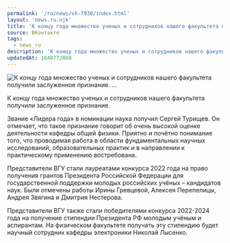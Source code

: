 ```yaml
---
permalink: '/ru/news/vk-7930/index.html'
layout: 'news.ru.njk'
title: 'К концу года множество ученых и сотрудников нашего факультета получили заслуженное признание.  …'
source: ВКонтакте
tags:
  - news_ru
description: 'К концу года множество ученых и сотрудников нашего факультета получили заслуженное признание.  …'
updatedAt: 1640772060
---
```

![К концу года множество ученых и сотрудников нашего факультета получили заслуженное признание.  …](https://sun9-41.userapi.com/sun9-28/impg/EtlV8RcARULR2LFUpxIfcnyBalOWPqH2N6zOvA/U4R7K-QFz24.jpg?size=1079x1080&quality=96&sign=238f98547847a87803185e5d62ac13ed&c_uniq_tag=3b-BdKtz3E0_-kHBl_EaEvDgauA16qe0sJta4N3CUMo&type=album)

К концу года множество ученых и сотрудников нашего факультета получили заслуженное признание.

Звание «Лидера года» в номинации наука получил Сергей Турищев. Он отмечает, что такое признание говорит об очень высокой оценке деятельности кафедры общей физики. Приятно и почётно понимание того, что проводимая работа в области фундаментальных научных исследований, образовательных практик и в направлении к практическому применению востребована.

Представители ВГУ стали лауреатами конкурса 2022 года на право получения грантов Президента Российской Федерации для государственной поддержки молодых российских учёных – кандидатов наук. Были отмечены работы Ирины Гревцевой, Алексея Перепелицы, Андрея Звягина и Дмитрия Нестерова.

Представители ВГУ также стали победителями конкурса 2022-2024 года на получение стипендии Президента РФ молодым учёным и аспирантам. На физическом факультете получать эту стипендию будет научный сотрудник кафедры электроники Николай Лысенко.
